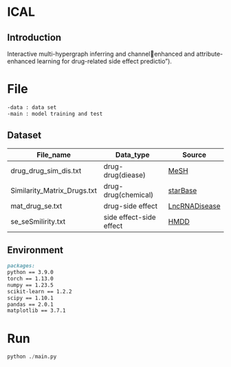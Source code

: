 # ICAL

## Introduction

Interactive multi-hypergraph inferring and channelenhanced and attribute-enhanced learning for drug-related side effect predictio”).

# File

```markdown				
-data : data set										
-main : model training and test
```

## Dataset

| File_name                  | Data_type               | Source                                                       |
| -------------------------- | ----------------------- | ------------------------------------------------------------ |
| drug_drug_sim_dis.txt      | drug-drug(diease)       | [MeSH](https://www.nlm.nih.gov/mesh/meshhome.html)           |
| Similarity_Matrix_Drugs.txt| drug-drug(chemical)     | [starBase](https://rnasysu.com/encori/)                      |
| mat_drug_se.txt            | drug-side effect        | [LncRNADisease](https://www.cuilab.cn/lncrnadisease)         |
| se_seSmilirity.txt         | side effect-side effect | [HMDD](https://www.cuilab.cn/hmdd)                           |

## Environment

```markdown
packages:
python == 3.9.0
torch == 1.13.0
numpy == 1.23.5
scikit-learn == 1.2.2
scipy == 1.10.1
pandas == 2.0.1
matplotlib == 3.7.1
```

# Run

```python
python ./main.py
```
